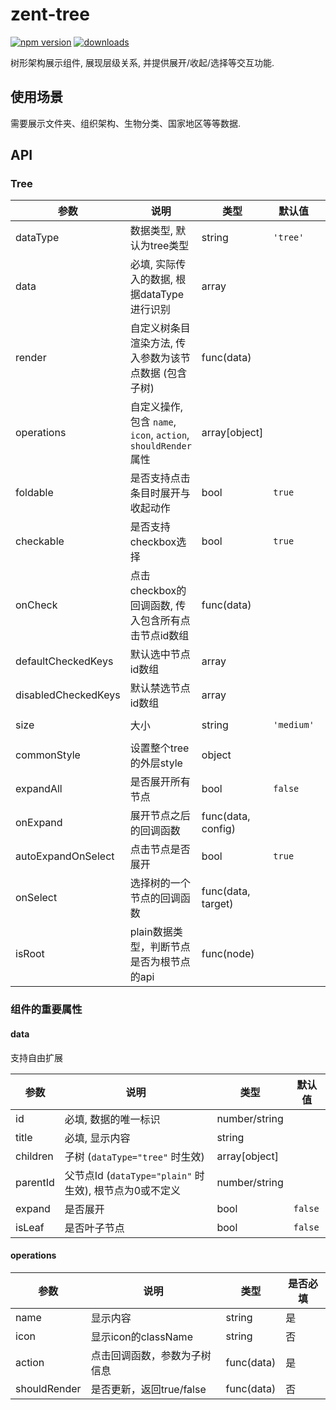 # zent-tree

[![npm version](https://img.shields.io/npm/v/zent-tree.svg?style=flat)](https://www.npmjs.com/package/zent-tree) [![downloads](https://img.shields.io/npm/dt/zent-tree.svg)](https://www.npmjs.com/package/zent-tree)

树形架构展示组件, 展现层级关系, 并提供展开/收起/选择等交互功能.

## 使用场景

需要展示文件夹、组织架构、生物分类、国家地区等等数据.

## API

### Tree

| 参数                  | 说明                                                    | 类型                 | 默认值        | 备选值                  |
| ------------------- | ----------------------------------------------------- | ------------------ | ---------- | -------------------- |
| dataType            | 数据类型, 默认为tree类型                                       | string             | `'tree'`   | `'plain'`            |
| data                | 必填, 实际传入的数据, 根据dataType进行识别                           | array              |            |                      |
| render              | 自定义树条目渲染方法, 传入参数为该节点数据 (包含子树)                         | func(data)         |            |                      |
| operations          | 自定义操作, 包含 `name`, `icon`, `action`, `shouldRender` 属性 | array[object]      |            |                      |
| foldable            | 是否支持点击条目时展开与收起动作                                      | bool               | `true`     |                      |
| checkable           | 是否支持checkbox选择                                        | bool               | `true`     |                      |
| onCheck             | 点击checkbox的回调函数, 传入包含所有点击节点id数组                       | func(data)         |            |                      |
| defaultCheckedKeys  | 默认选中节点id数组                                            | array              |            |                      |
| disabledCheckedKeys | 默认禁选节点id数组                                            | array              |            |                      |
| size                | 大小                                                    | string             | `'medium'` | `'small'`, `'large'` |
| commonStyle         | 设置整个tree的外层style                                      | object             |            |                      |
| expandAll           | 是否展开所有节点                                              | bool               | `false`    |                      |
| onExpand            | 展开节点之后的回调函数                                           | func(data, config) |            |                      |
| autoExpandOnSelect  | 点击节点是否展开                                              | bool               | `true`     |                      |
| onSelect            | 选择树的一个节点的回调函数                                         | func(data, target) |            |                      |
| isRoot              | plain数据类型，判断节点是否为根节点的api                              | func(node)         |            |                      |

### 组件的重要属性

#### data

支持自由扩展

| 参数       | 说明                                        | 类型            | 默认值     |
| -------- | ----------------------------------------- | ------------- | ------- |
| id       | 必填, 数据的唯一标识                               | number/string |         |
| title    | 必填, 显示内容                                  | string        |         |
| children | 子树 (`dataType="tree"` 时生效)                | array[object] |         |
| parentId | 父节点Id (`dataType="plain"` 时生效), 根节点为0或不定义 | number/string |         |
| expand   | 是否展开                                      | bool          | `false` |
| isLeaf   | 是否叶子节点                                    | bool          | `false` |

#### operations

| 参数           | 说明                | 类型         | 是否必填 |
| ------------ | ----------------- | ---------- | ---- |
| name         | 显示内容              | string     | 是    |
| icon         | 显示icon的className  | string     | 否    |
| action       | 点击回调函数，参数为子树信息    | func(data) | 是    |
| shouldRender | 是否更新，返回true/false | func(data) | 否    |
